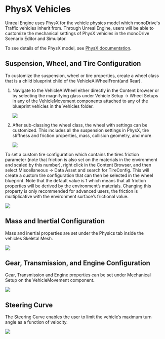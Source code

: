 # PhysX Vehicles

Unreal Engine uses PhysX for the vehicle physics model which monoDrive's Traffic vehicles inherit from. Through Unreal Engine, users will be able to customize the mechanical settings of PhysX vehicles in the monoDrive Scenario Editor and Simulator.

To see details of the PhysX model, see [PhysX documentation](https://docs.nvidia.com/gameworks/content/gameworkslibrary/physx/guide/Manual/Vehicles.html).

## Suspension, Wheel, and Tire Configuration

To customize the suspension, wheel or tire properties, create a wheel class that is a child blueprint child of the VehicleAIWheelFront(and Rear). 
    
1. Navigate to the VehicleAIWheel either directly in the Content browser or by selecting the magnifying glass under Vehicle Setup -> Wheel Setups in any of the VehicleMovement components attached to any of the blueprint vehicles in the Vehicles folder.

    <p class="img_container">
    <img class="wide_img" src="../img/wheel_config1.png" />
    </p>

1. After sub-classing the wheel class, the wheel with settings can be customized. This includes all the suspension settings in PhysX, tire stiffness and friction properties, mass, collision geometry, and more.

    <p class="img_container">
    <img class="wide_img" src="../img/wheel_config2.png" />
    </p>

To set a custom tire configuration which contains the tires friction parameter (note that friction is also set on the materials in the environment and scaled by this number), right click in the Content Browser, and then select Miscellaneous -> Data Asset and search for TireConfig. This will create a custom tire configuration that can then be selected in the wheel blueprint. Note that the default value is 1 which means that all friction properties will be derived by the environment’s materials. Changing this property is only recommended for advanced users, the friction is multiplicative with the environment surface’s frictional value.

<p class="img_container">
<img class="wide_img" src="../img/wheel_config3.png" />
</p>

## Mass and Inertial Configuration

Mass and inertial properties are set under the Physics tab inside the vehicles Skeletal Mesh.

<p class="img_container">
<img class="wide_img" src="../img/mass_config.png" />
</p>

## Gear, Transmission, and Engine Configuration

Gear, Transmission and Engine properties can be set under Mechanical Setup on the VehicleMovement component.

<p class="img_container">
<img class="wide_img" src="../img/engine_config.png" />
</p>

## Steering Curve

The Steering Curve enables the user to limit the vehicle’s maximum turn angle as a function of velocity.

<p class="img_container">
<img class="wide_img" src="../img/steering_config.png" />
</p>